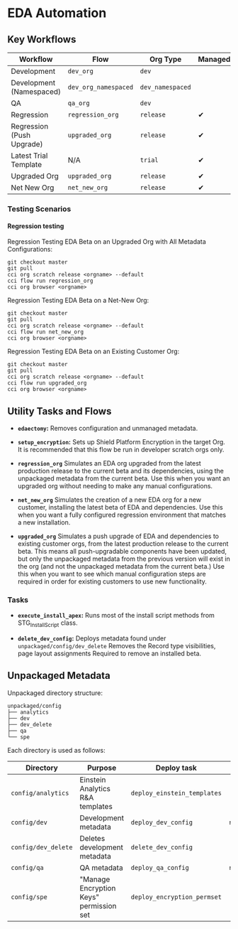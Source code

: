 # EDA Automation

## Key Workflows

| Workflow                  | Flow                 | Org Type         | Managed | Namespace |
|---------------------------|----------------------|------------------|---------|-----------|
| Development               | `dev_org`            | `dev`            |         |           |
| Development (Namespaced)  | `dev_org_namespaced` | `dev_namespaced` |         | ✔         |
| QA                        | `qa_org`             | `dev`            |         |           |
| Regression                | `regression_org`     | `release`        | ✔       |           |
| Regression (Push Upgrade) | `upgraded_org`       | `release`        | ✔       |           |
| Latest Trial Template     | N/A                  | `trial`          | ✔       |           |
| Upgraded Org              | `upgraded_org`       | `release`        | ✔       |           |
| Net New Org               | `net_new_org`        | `release`        | ✔       |           |

### Testing Scenarios

#### Regression testing

Regression Testing EDA Beta on an Upgraded Org with All Metadata Configurations:

    git checkout master
    git pull
    cci org scratch release <orgname> --default
    cci flow run regression_org 
    cci org browser <orgname>

Regression Testing EDA Beta on a Net-New Org:

    git checkout master
    git pull
    cci org scratch release <orgname> --default
    cci flow run net_new_org
    cci org browser <orgname>

Regression Testing EDA Beta on an Existing Customer Org:

    git checkout master
    git pull
    cci org scratch release <orgname> --default
    cci flow run upgraded_org 
    cci org browser <orgname>

## Utility Tasks and Flows

-   **`edaectomy`:** Removes configuration and unmanaged metadata.

-   **`setup_encryption`:** Sets up Shield Platform Encryption in the target Org. It is recommended that this flow be run in developer scratch orgs only.

-   **`regression_org`** Simulates an EDA org upgraded from the latest production release to the current beta and its dependencies, using the unpackaged metadata from the current beta. Use this when you want an upgraded org without needing to make any manual configurations.

-   **`net_new_org`** Simulates the creation of a new EDA org for a new customer, installing the latest beta of EDA and dependencies. Use this when you want a fully configured regression environment that matches a new installation.

-   **`upgraded_org`** Simulates a push upgrade of EDA and dependencies to existing customer orgs, from the latest production release to the current beta. This means all push-upgradable components have been updated, but only the unpackaged metadata from the previous version will exist in the org (and not the unpackaged metadata from the current beta.) Use this when you want to see which manual configuration steps are required in order for existing customers to use new functionality.

### Tasks

-   **`execute_install_apex`:** Runs most of the install script methods from STG<sub>InstallScript</sub> class.

-   **`delete_dev_config`:** Deploys metadata found under `unpackaged/config/dev_delete` Removes the Record type visibilities, page layout assignments Required to remove an installed beta.

## Unpackaged Metadata

Unpackaged directory structure:

    unpackaged/config
    ├── analytics
    ├── dev
    ├── dev_delete
    ├── qa
    └── spe

Each directory is used as follows:

| Directory           | Purpose                                 | Deploy task                 | Retrieve task         |
|---------------------|-----------------------------------------|-----------------------------|-----------------------|
| `config/analytics`  | Einstein Analytics R&A templates        | `deploy_einstein_templates` |                       |
| `config/dev`        | Development metadata                    | `deploy_dev_config`         | `retrieve_config_dev` |
| `config/dev_delete` | Deletes development metadata            | `delete_dev_config`         |                       |
| `config/qa`         | QA metadata                             | `deploy_qa_config`          | `retrieve_qa_config`  |
| `config/spe`        | "Manage Encryption Keys" permission set | `deploy_encryption_permset` |                       |